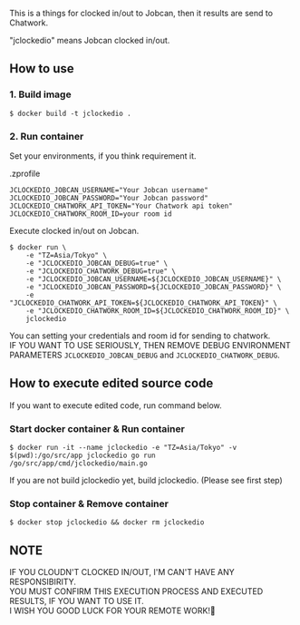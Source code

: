 This is a things for clocked in/out to Jobcan, then it results are send to Chatwork.

"jclockedio" means Jobcan clocked in/out.

## How to use
### 1. Build image
```
$ docker build -t jclockedio .
```

### 2. Run container
Set your environments, if you think requirement it.

.zprofile
```
JCLOCKEDIO_JOBCAN_USERNAME="Your Jobcan username"
JCLOCKEDIO_JOBCAN_PASSWORD="Your Jobcan password"
JCLOCKEDIO_CHATWORK_API_TOKEN="Your Chatwork api token"
JCLOCKEDIO_CHATWORK_ROOM_ID=your room id
```

Execute clocked in/out on Jobcan.
```
$ docker run \
    -e "TZ=Asia/Tokyo" \
    -e "JCLOCKEDIO_JOBCAN_DEBUG=true" \
    -e "JCLOCKEDIO_CHATWORK_DEBUG=true" \
    -e "JCLOCKEDIO_JOBCAN_USERNAME=${JCLOCKEDIO_JOBCAN_USERNAME}" \
    -e "JCLOCKEDIO_JOBCAN_PASSWORD=${JCLOCKEDIO_JOBCAN_PASSWORD}" \
    -e "JCLOCKEDIO_CHATWORK_API_TOKEN=${JCLOCKEDIO_CHATWORK_API_TOKEN}" \
    -e "JCLOCKEDIO_CHATWORK_ROOM_ID=${JCLOCKEDIO_CHATWORK_ROOM_ID}" \
    jclockedio
```
You can setting your credentials and room id for sending to chatwork.  
IF YOU WANT TO USE SERIOUSLY, THEN REMOVE DEBUG ENVIRONMENT PARAMETERS `JCLOCKEDIO_JOBCAN_DEBUG` and `JCLOCKEDIO_CHATWORK_DEBUG`.


## How to execute edited source code
If you want to execute edited code, run command below.

### Start docker container & Run container
```
$ docker run -it --name jclockedio -e "TZ=Asia/Tokyo" -v $(pwd):/go/src/app jclockedio go run /go/src/app/cmd/jclockedio/main.go
```
If you are not build jclockedio yet, build jclockedio. (Please see first step)

### Stop container & Remove container
```
$ docker stop jclockedio && docker rm jclockedio
```

## NOTE
IF YOU CLOUDN'T CLOCKED IN/OUT, I'M CAN'T HAVE ANY RESPONSIBIRITY.  
YOU MUST CONFIRM THIS EXECUTION PROCESS AND EXECUTED RESULTS, IF YOU WANT TO USE IT.  
I WISH YOU GOOD LUCK FOR YOUR REMOTE WORK!🌸   
